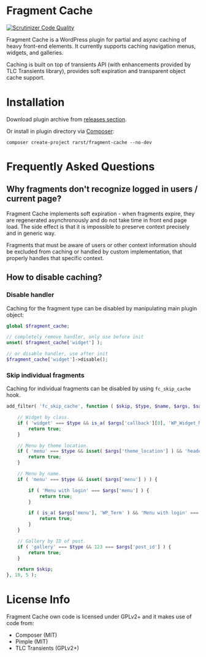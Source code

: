 # Fragment Cache
[![Scrutinizer Code Quality](https://scrutinizer-ci.com/g/Rarst/fragment-cache/badges/quality-score.png?b=master)](https://scrutinizer-ci.com/g/Rarst/fragment-cache/?branch=master)

Fragment Cache is a WordPress plugin for partial and async caching of heavy front-end elements. It currently supports caching navigation menus, widgets, and galleries.

Caching is built on top of transients API (with enhancements provided by TLC Transients library), provides soft expiration and transparent object cache support.

# Installation

Download plugin archive from [releases section](https://github.com/Rarst/fragment-cache/releases).

Or install in plugin directory via [Composer](https://getcomposer.org/):

    composer create-project rarst/fragment-cache --no-dev

# Frequently Asked Questions

## Why fragments don't recognize logged in users / current page?

Fragment Cache implements soft expiration - when fragments expire, they are regenerated asynchronously and do not take time in front end page load. The side effect is that it is impossible to preserve context precisely and in generic way.

Fragments that must be aware of users or other context information should be excluded from caching or handled by custom implementation, that properly handles that specific context.

## How to disable caching?

### Disable handler

Caching for the fragment type can be disabled by manipulating main plugin object:

```php
global $fragment_cache;

// completely remove handler, only use before init
unset( $fragment_cache['widget'] );

// or disable handler, use after init
$fragment_cache['widget']->disable();
```

### Skip individual fragments

Caching for individual fragments can be disabled by using `fc_skip_cache` hook.

```php
add_filter( 'fc_skip_cache', function ( $skip, $type, $name, $args, $salt ) {

	// Widget by class.
	if ( 'widget' === $type && is_a( $args['callback'][0], 'WP_Widget_Meta' ) ) {
		return true;
	}

	// Menu by theme location.
	if ( 'menu' === $type && isset( $args['theme_location'] ) && 'header' === $args['theme_location'] ) {
		return true;
	}

	// Menu by name.
	if ( 'menu' === $type && isset( $args['menu'] ) ) {

		if ( 'Menu with login' === $args['menu'] ) {
			return true;
		}

		if ( is_a( $args['menu'], 'WP_Term' ) && 'Menu with login' === $args['menu']->name ) {
			return true;
		}
	}

	// Gallery by ID of post.
	if ( 'gallery' === $type && 123 === $args['post_id'] ) {
		return true;
	}

	return $skip;
}, 10, 5 );
```

# License Info

Fragment Cache own code is licensed under GPLv2+ and it makes use of code from:

 - Composer (MIT)
 - Pimple (MIT)
 - TLC Transients (GPLv2+)